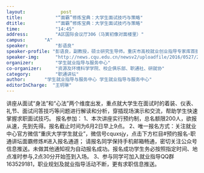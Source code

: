 ```yaml
---
layout: 			post
title:       	  "“面霸”修炼宝典：大学生面试技巧与策略"
dtitle:      	  "“面霸”修炼宝典：大学生面试技巧与策略"
time: 		  	  "14:45"
address:	  	  "A区国际会议厅306（马寅初像对面楼里）"
campus:	  	  "A"
speaker:	   	  "彭语良"
speaker-profile: "彭语良，副教授，硕士研究生导师。重庆市高校就业创业指导专家库首批成员，高级创业导师，国际创业导师协会高级教练。重庆邮电大学法学院人文教研部主任、《大学生创新与创业》课程负责人。重庆邮电大学第一届“十佳师德标兵”。多次获得 “优秀辅导员”、“优秀青年教师”、“就业工作先进个人”、“优秀教师”、“课堂教学优秀奖”等多项荣誉和奖励。熟悉大学生心理、行为特点，具有丰富的大学生学业生涯规划、就业、创业指导经验。&nbsp;"
speaker-img:	  "http://news.cqu.edu.cn/newsv2/uploadfile/2016/0527/20160527070133104.jpg"
organizer:		  "学生就业指导与服务中心"
co-organizer:	  "资源及环境科学学院、校企俱乐部、职通社、研就协"
category:		  "职通讲坛"
author:		  "学生就业指导与服务中心 学生就业指导与服务中心"
editorInCharge:  "王玥琳"
---
```

讲座从面试“身法”和“心法”两个维度出发，重点就大学生在面试时的着装、仪表、礼节、面试问答技巧等问题进行解读和分析，穿插现场演示和交流，帮助学生快速掌握求职面试技巧。
  报名参加：
  1、本次讲座实行预约制，总名额限200人，欲报从速，先到先得。报名截止时间为6月2日早上9点。
  2、唯一报名方式：关注就业中心官方微信“重庆大学学生就业”，微信号cquxsjy，点击下方栏目#预约报名-职通讲坛面霸修炼#进入报名通道；
  请报名同学保持手机邮箱畅通，密切关注公众号信息推送。未做其他通知视为自动报名成功。报名成功学生务必按照指定时间、地点准时参与,2点30分开始签到入场。
  3、参与同学可加入就业指导QQ群163529181，职业规划及就业指导活动不断，更有求职信息推送。
